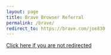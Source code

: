 ```yaml
---
layout: page
title: Brave Browser Referral
permalink: /brave/
redirect_to: https://brave.com/joe830	
---
```


[Click here if you are not redirected](https://brave.com/joe830)
